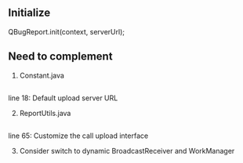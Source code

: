 Initialize
--------
QBugReport.init(context, serverUrl);

Need to complement
------------------
1. Constant.java
##
line 18: Default upload server URL

2. ReportUtils.java
##
line 65: Customize the call upload interface

3. Consider switch to dynamic BroadcastReceiver and WorkManager

